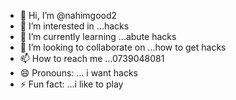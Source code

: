 - 👋 Hi, I’m @nahimgood2
- 👀 I’m interested in ...hacks
- 🌱 I’m currently learning ...abute hacks 
- 💞️ I’m looking to collaborate on ...how to get hacks
- 📫 How to reach me ...0739048081 
- 😄 Pronouns: ... i want hacks 
- ⚡ Fun fact: ...i like to play 

<!---
nahimgood2/nahimgood2 is a ✨ special ✨ repository because its `README.md` (this file) appears on your GitHub profile.
You can click the Preview link to take a look at your changes.its how to do hacks

--->

